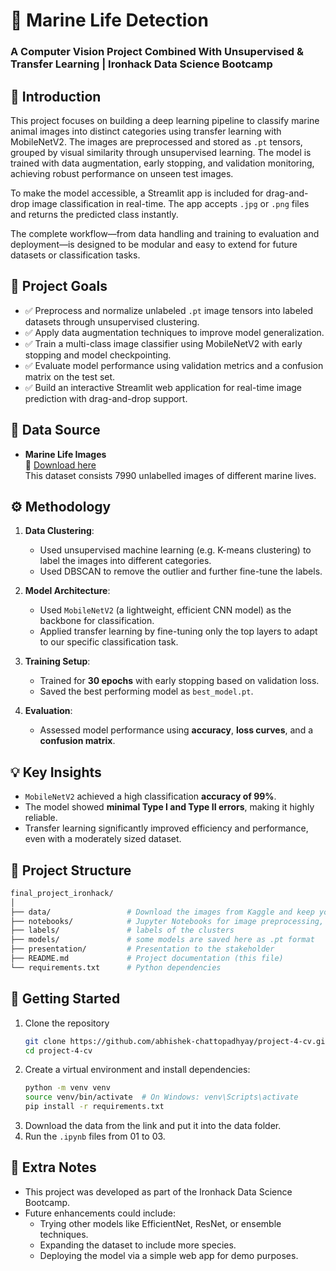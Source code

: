 # 🐳 Marine Life Detection  
### A Computer Vision Project Combined With Unsupervised & Transfer Learning | Ironhack Data Science Bootcamp

## 📌 Introduction  
This project focuses on building a deep learning pipeline to classify marine animal images into distinct categories using transfer learning with MobileNetV2. The images are preprocessed and stored as `.pt` tensors, grouped by visual similarity through unsupervised learning. 
The model is trained with data augmentation, early stopping, and validation monitoring, achieving robust performance on unseen test images.

To make the model accessible, a Streamlit app is included for drag-and-drop image classification in real-time. The app accepts `.jpg` or `.png` files and returns the predicted class instantly.

The complete workflow—from data handling and training to evaluation and deployment—is designed to be modular and easy to extend for future datasets or classification tasks.


## 🎯 Project Goals  
- ✅ Preprocess and normalize unlabeled `.pt` image tensors into labeled datasets through unsupervised clustering.
- ✅ Apply data augmentation techniques to improve model generalization.
- ✅ Train a multi-class image classifier using MobileNetV2 with early stopping and model checkpointing.
- ✅ Evaluate model performance using validation metrics and a confusion matrix on the test set.
- ✅ Build an interactive Streamlit web application for real-time image prediction with drag-and-drop support.

## 📂 Data Source  
- **Marine Life Images**  
  📎 [Download here](https://www.kaggle.com/datasets/cyanex1702/oceanic-life-dataset)  
  This dataset consists 7990 unlabelled images of different marine lives.

## ⚙️ Methodology  
1. **Data Clustering**:  
   - Used unsupervised machine learning (e.g. K-means clustering) to label the images into different categories.
   - Used DBSCAN to remove the outlier and further fine-tune the labels. 

2. **Model Architecture**:  
   - Used `MobileNetV2` (a lightweight, efficient CNN model) as the backbone for classification.  
   - Applied transfer learning by fine-tuning only the top layers to adapt to our specific classification task.

3. **Training Setup**:  
   - Trained for **30 epochs** with early stopping based on validation loss.  
   - Saved the best performing model as `best_model.pt`.  

4. **Evaluation**:  
   - Assessed model performance using **accuracy**, **loss curves**, and a **confusion matrix**.

## 💡 Key Insights  
- `MobileNetV2` achieved a high classification **accuracy of 99%**.  
- The model showed **minimal Type I and Type II errors**, making it highly reliable.  
- Transfer learning significantly improved efficiency and performance, even with a moderately sized dataset.

## 🧾 Project Structure  
```bash
final_project_ironhack/
│
├── data/                 # Download the images from Kaggle and keep your images here
├── notebooks/            # Jupyter Notebooks for image preprocessing, feature extraction and unsupervised learning, outlier detection, transfer learning using MobileNetV2 and a Streamlit app (app.py)
├── labels/               # labels of the clusters
├── models/               # some models are saved here as .pt format
├── presentation/         # Presentation to the stakeholder 
├── README.md             # Project documentation (this file) 
└── requirements.txt      # Python dependencies
```

## 🚀 Getting Started
1. Clone the repository
   ```bash
   git clone https://github.com/abhishek-chattopadhyay/project-4-cv.git
   cd project-4-cv
   ```
2. Create a virtual environment and install dependencies:
   ```bash
   python -m venv venv
   source venv/bin/activate  # On Windows: venv\Scripts\activate
   pip install -r requirements.txt
   ```
3. Download the data from the link and put it into the data folder.
4. Run the `.ipynb` files from 01 to 03.

## 📝 Extra Notes
- This project was developed as part of the Ironhack Data Science Bootcamp.
- Future enhancements could include:
  - Trying other models like EfficientNet, ResNet, or ensemble techniques.
  - Expanding the dataset to include more species.
  - Deploying the model via a simple web app for demo purposes.
